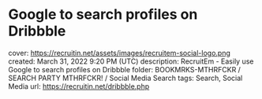 # Google to search profiles on Dribbble

cover: https://recruitin.net/assets/images/recruitem-social-logo.png
created: March 31, 2022 9:20 PM (UTC)
description: RecruitEm - Easily use Google to search profiles on Dribbble
folder: BOOKMRKS-MTHRFCKR / SEARCH PARTY MTHRFCKR! / Social Media Search
tags: Search, Social Media
url: https://recruitin.net/dribbble.php